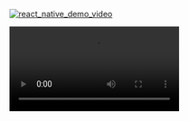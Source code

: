 
[![react_native_demo_video](https://i.imgur.com/mx02JoQ.jpeg)](https://www.youtube.com/watch?v=7mTNt3mzC6E)


<video src="https://www.youtube.com/shorts/DeGHIlqkZoU"></video>
